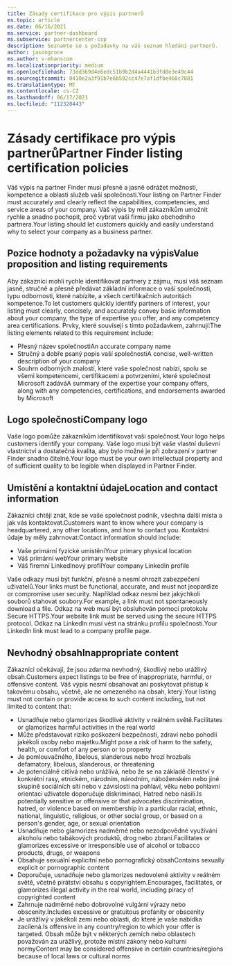 ```yaml
---
title: Zásady certifikace pro výpis partnerů
ms.topic: article
ms.date: 06/16/2021
ms.service: partner-dashboard
ms.subservice: partnercenter-csp
description: Seznamte se s požadavky na váš seznam hledání partnerů.
author: jasongroce
ms.author: v-mhanscom
ms.localizationpriority: medium
ms.openlocfilehash: 73dd369d4e6edc51b9b2d4a4441b3fd8e3e49c44
ms.sourcegitcommit: 0410e2a3f91b7e6b592cc47e7af1dfbe468c7881
ms.translationtype: MT
ms.contentlocale: cs-CZ
ms.lasthandoff: 06/17/2021
ms.locfileid: "112320443"
---
```

# <a name="partner-finder-listing-certification-policies"></a><span data-ttu-id="fb9be-103">Zásady certifikace pro výpis partnerů</span><span class="sxs-lookup"><span data-stu-id="fb9be-103">Partner Finder listing certification policies</span></span>

<span data-ttu-id="fb9be-104">Váš výpis na partner Finder musí přesně a jasně odrážet možnosti, kompetence a oblasti služeb vaší společnosti.</span><span class="sxs-lookup"><span data-stu-id="fb9be-104">Your listing on Partner Finder must accurately and clearly reflect the capabilities, competencies, and service areas of your company.</span></span> <span data-ttu-id="fb9be-105">Váš výpis by měl zákazníkům umožnit rychle a snadno pochopit, proč vybrat vaši firmu jako obchodního partnera.</span><span class="sxs-lookup"><span data-stu-id="fb9be-105">Your listing should let customers quickly and easily understand why to select your company as a business partner.</span></span>

## <a name="value-proposition-and-listing-requirements"></a><span data-ttu-id="fb9be-106">Pozice hodnoty a požadavky na výpis</span><span class="sxs-lookup"><span data-stu-id="fb9be-106">Value proposition and listing requirements</span></span>

<span data-ttu-id="fb9be-107">Aby zákazníci mohli rychle identifikovat partnery z zájmu, musí váš seznam jasně, stručně a přesně předávat základní informace o vaší společnosti, typu odbornosti, které nabízíte, a všech certifikačních autoritách kompetence.</span><span class="sxs-lookup"><span data-stu-id="fb9be-107">To let customers quickly identify partners of interest, your listing must clearly, concisely, and accurately convey basic information about your company, the type of expertise you offer, and any competency area certifications.</span></span> <span data-ttu-id="fb9be-108">Prvky, které souvisejí s tímto požadavkem, zahrnují:</span><span class="sxs-lookup"><span data-stu-id="fb9be-108">The listing elements related to this requirement include:</span></span>

- <span data-ttu-id="fb9be-109">Přesný název společnosti</span><span class="sxs-lookup"><span data-stu-id="fb9be-109">An accurate company name</span></span>
- <span data-ttu-id="fb9be-110">Stručný a dobře psaný popis vaší společnosti</span><span class="sxs-lookup"><span data-stu-id="fb9be-110">A concise, well-written description of your company</span></span>
- <span data-ttu-id="fb9be-111">Souhrn odborných znalostí, které vaše společnost nabízí, spolu se všemi kompetencemi, certifikacemi a potvrzeními, které společnost Microsoft zadává</span><span class="sxs-lookup"><span data-stu-id="fb9be-111">A summary of the expertise your company offers, along with any competencies, certifications, and endorsements awarded by Microsoft</span></span>

## <a name="company-logo"></a><span data-ttu-id="fb9be-112">Logo společnosti</span><span class="sxs-lookup"><span data-stu-id="fb9be-112">Company logo</span></span>

<span data-ttu-id="fb9be-113">Vaše logo pomůže zákazníkům identifikovat vaši společnost.</span><span class="sxs-lookup"><span data-stu-id="fb9be-113">Your logo helps customers identify your company.</span></span> <span data-ttu-id="fb9be-114">Vaše logo musí být vaše vlastní duševní vlastnictví a dostatečná kvalita, aby bylo možné je při zobrazení v partner Finder snadno čitelné.</span><span class="sxs-lookup"><span data-stu-id="fb9be-114">Your logo must be your own intellectual property and of sufficient quality to be legible when displayed in Partner Finder.</span></span>

## <a name="location-and-contact-information"></a><span data-ttu-id="fb9be-115">Umístění a kontaktní údaje</span><span class="sxs-lookup"><span data-stu-id="fb9be-115">Location and contact information</span></span>

<span data-ttu-id="fb9be-116">Zákazníci chtějí znát, kde se vaše společnost podnik, všechna další místa a jak vás kontaktovat.</span><span class="sxs-lookup"><span data-stu-id="fb9be-116">Customers want to know where your company is headquartered, any other locations, and how to contact you.</span></span> <span data-ttu-id="fb9be-117">Kontaktní údaje by měly zahrnovat:</span><span class="sxs-lookup"><span data-stu-id="fb9be-117">Contact information should include:</span></span>

- <span data-ttu-id="fb9be-118">Vaše primární fyzické umístění</span><span class="sxs-lookup"><span data-stu-id="fb9be-118">Your primary physical location</span></span>
- <span data-ttu-id="fb9be-119">Váš primární web</span><span class="sxs-lookup"><span data-stu-id="fb9be-119">Your primary website</span></span>
- <span data-ttu-id="fb9be-120">Váš firemní LinkedInový profil</span><span class="sxs-lookup"><span data-stu-id="fb9be-120">Your company LinkedIn profile</span></span>

<span data-ttu-id="fb9be-121">Vaše odkazy musí být funkční, přesné a nesmí ohrozit zabezpečení uživatelů.</span><span class="sxs-lookup"><span data-stu-id="fb9be-121">Your links must be functional, accurate, and must not jeopardize or compromise user security.</span></span> <span data-ttu-id="fb9be-122">Například odkaz nesmí bez jakýchkoli souborů stahovat soubory.</span><span class="sxs-lookup"><span data-stu-id="fb9be-122">For example, a link must not spontaneously download a file.</span></span> <span data-ttu-id="fb9be-123">Odkaz na web musí být obsluhován pomocí protokolu Secure HTTPS.</span><span class="sxs-lookup"><span data-stu-id="fb9be-123">Your website link must be served using the secure HTTPS protocol.</span></span> <span data-ttu-id="fb9be-124">Odkaz na LinkedIn musí vést na stránku profilu společnosti.</span><span class="sxs-lookup"><span data-stu-id="fb9be-124">Your LinkedIn link must lead to a company profile page.</span></span>

## <a name="inappropriate-content"></a><span data-ttu-id="fb9be-125">Nevhodný obsah</span><span class="sxs-lookup"><span data-stu-id="fb9be-125">Inappropriate content</span></span>

<span data-ttu-id="fb9be-126">Zákazníci očekávají, že jsou zdarma nevhodný, škodlivý nebo urážlivý obsah.</span><span class="sxs-lookup"><span data-stu-id="fb9be-126">Customers expect listings to be free of inappropriate, harmful, or offensive content.</span></span> <span data-ttu-id="fb9be-127">Váš výpis nesmí obsahovat ani poskytovat přístup k takovému obsahu, včetně, ale ne omezeného na obsah, který:</span><span class="sxs-lookup"><span data-stu-id="fb9be-127">Your listing must not contain or provide access to such content including, but not limited to content that:</span></span>

- <span data-ttu-id="fb9be-128">Usnadňuje nebo glamorizes škodlivé aktivity v reálném světě.</span><span class="sxs-lookup"><span data-stu-id="fb9be-128">Facilitates or glamorizes harmful activities in the real world</span></span>
- <span data-ttu-id="fb9be-129">Může představovat riziko poškození bezpečnosti, zdraví nebo pohodlí jakékoli osoby nebo majetku.</span><span class="sxs-lookup"><span data-stu-id="fb9be-129">Might pose a risk of harm to the safety, health, or comfort of any person or to property</span></span>
- <span data-ttu-id="fb9be-130">Je pomlouvačného, libelous, slanderous nebo hrozí hrozba</span><span class="sxs-lookup"><span data-stu-id="fb9be-130">Is defamatory, libelous, slanderous, or threatening</span></span>
- <span data-ttu-id="fb9be-131">Je potenciálně citlivá nebo urážlivá, nebo že se na základě členství v konkrétní rasy, etnickém, národním, národním, náboženském nebo jiné skupině sociálních sítí nebo v závislosti na pohlaví, věku nebo pohlavní orientaci uživatele doporučuje diskriminaci, Hatred nebo násilí.</span><span class="sxs-lookup"><span data-stu-id="fb9be-131">Is potentially sensitive or offensive or that advocates discrimination, hatred, or violence based on membership in a particular racial, ethnic, national, linguistic, religious, or other social group, or based on a person's gender, age, or sexual orientation</span></span>
- <span data-ttu-id="fb9be-132">Usnadňuje nebo glamorizes nadměrné nebo nezodpovědné využívání alkoholu nebo tabákových produktů, drog nebo zbraní.</span><span class="sxs-lookup"><span data-stu-id="fb9be-132">Facilitates or glamorizes excessive or irresponsible use of alcohol or tobacco products, drugs, or weapons</span></span>
- <span data-ttu-id="fb9be-133">Obsahuje sexuální explicitní nebo pornografický obsah</span><span class="sxs-lookup"><span data-stu-id="fb9be-133">Contains sexually explicit or pornographic content</span></span>
- <span data-ttu-id="fb9be-134">Doporučuje, usnadňuje nebo glamorizes nedovolené aktivity v reálném světě, včetně pirátství obsahu s copyrightem.</span><span class="sxs-lookup"><span data-stu-id="fb9be-134">Encourages, facilitates, or glamorizes illegal activity in the real world, including piracy of copyrighted content</span></span>
- <span data-ttu-id="fb9be-135">Zahrnuje nadměrné nebo dobrovolné vulgární výrazy nebo obscenity.</span><span class="sxs-lookup"><span data-stu-id="fb9be-135">Includes excessive or gratuitous profanity or obscenity</span></span>
- <span data-ttu-id="fb9be-136">Je urážlivý v jakékoli zemi nebo oblasti, do které je vaše nabídka zacílená.</span><span class="sxs-lookup"><span data-stu-id="fb9be-136">Is offensive in any country/region to which your offer is targeted.</span></span> <span data-ttu-id="fb9be-137">Obsah může být v některých zemích nebo oblastech považován za urážlivý, protože místní zákony nebo kulturní normy</span><span class="sxs-lookup"><span data-stu-id="fb9be-137">Content may be considered offensive in certain countries/regions because of local laws or cultural norms</span></span>
